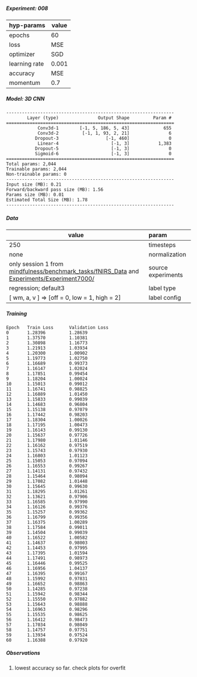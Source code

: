 ##### Experiment: 008


| hyp-params    | value                    |
| :------------ | ------------------------ |
| epochs        | 60                      |
| loss          | MSE |
| optimizer     | SGD                   |
| learning rate | 0.001                    |
| accuracy      | MSE            |
| momentum | 0.7 |

##### Model: 3D CNN

```
----------------------------------------------------------------
        Layer (type)               Output Shape         Param #
================================================================
            Conv3d-1        [-1, 5, 186, 5, 43]             655
            Conv3d-2         [-1, 1, 93, 2, 21]               6
           Dropout-3                  [-1, 460]               0
            Linear-4                    [-1, 3]           1,383
           Dropout-5                    [-1, 3]               0
           Sigmoid-6                    [-1, 3]               0
================================================================
Total params: 2,044
Trainable params: 2,044
Non-trainable params: 0
----------------------------------------------------------------
Input size (MB): 0.21
Forward/backward pass size (MB): 1.56
Params size (MB): 0.01
Estimated Total Size (MB): 1.78
----------------------------------------------------------------
```

##### Data

| value                                                        | param              |
| ------------------------------------------------------------ | :----------------- |
| 250                                                          | timesteps          |
| none                                                         | normalization      |
| only session 1 from [mindfulness/benchmark_tasks/fNIRS_Data](https://github.com/lmhirshf/mindfulness/tree/master/benchmark_tasks/data/fNIRS_Data) and [Experiments/Experiment7000/](https://github.com/lmhirshf/Experiments/Experiment7000/) | source experiments |
| regression; default3                                         | label type         |
| [ wm, a, v ] => [off = 0, low = 1, high = 2]                 | label config       |

##### Training

```
Epoch   Train Loss      Validation Loss
0       1.28396         1.28639
1       1.37570         1.10381
2       1.30898         1.16773
3       1.21913         1.03934
4       1.20300         1.00902
5       1.19773         1.02750
6       1.16689         0.99373
7       1.16147         1.02024
8       1.17851         0.99454
9       1.18204         1.00024
10      1.15013         0.99012
11      1.16741         0.98825
12      1.16889         1.01450
13      1.15833         0.99039
14      1.14683         0.96804
15      1.15138         0.97079
16      1.17442         0.98203
17      1.18304         1.00026
18      1.17195         1.00473
19      1.16143         0.99130
20      1.15637         0.97726
21      1.17980         1.01146
22      1.16162         0.97519
23      1.15743         0.97930
24      1.16803         1.01123
25      1.15053         0.97094
26      1.16553         0.99267
27      1.14131         0.97432
28      1.15464         0.98094
29      1.17082         1.01448
30      1.15645         0.99630
31      1.18295         1.01261
32      1.13621         0.97906
33      1.16585         0.97990
34      1.16126         0.99376
35      1.15257         0.99362
36      1.16799         0.99356
37      1.16375         1.00289
38      1.17584         0.99011
39      1.14504         0.99039
40      1.16522         1.00582
41      1.14637         0.98003
42      1.14453         0.97995
43      1.17395         1.01594
44      1.17491         0.98973
45      1.16446         0.99525
46      1.16956         1.04137
47      1.16395         0.99167
48      1.15992         0.97831
49      1.16652         0.98863
50      1.14285         0.97238
51      1.15942         0.98344
52      1.15550         0.97882
53      1.15643         0.98888
54      1.16963         0.98296
55      1.15535         0.98625
56      1.16412         0.98473
57      1.17034         0.98049
58      1.14757         0.97751
59      1.13934         0.97524
60      1.16388         0.97920
```

##### Observations

1. lowest accuracy so far. check plots for overfit
